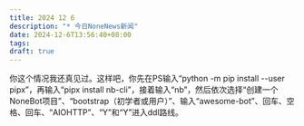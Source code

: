 ```yaml
---
title: 2024 12 6
description: "* 今日NoneNews新闻"
date: 2024-12-6T13:56:40+08:00
tags: 
draft: true
---
```


你这个情况我还真见过。这样吧，你先在PS输入“python -m pip install --user pipx”，再输入“pipx install nb-cli”，接着输入“nb”，然后依次选择“创建一个NoneBot项目”、“bootstrap（初学者或用户）”、输入“awesome-bot”、回车、空格、回车、“AIOHTTP”、“Y”和“Y”进入ddl路线。